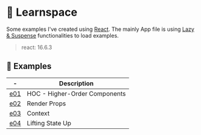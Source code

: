 # 🌌 Learnspace

Some examples I've created using [React](https://reactjs.org/). The mainly App file is using [Lazy & Suspense](https://reactjs.org/docs/react-api.html#reactsuspense) functionalities to load examples.

> react: 16.6.3

## 📘 Examples

| -     |  Description                                      |
| ------|---------------------------------------------------|
| [e01] | HOC - Higher-Order Components                     |
| [e02] | Render Props                                      |
| [e03] | Context                                           |
| [e04] | Lifting State Up                                  |

[e01]: https://github.com/ricardocanelas/react-learnspace/tree/master/src/examples/e01
[e02]: https://github.com/ricardocanelas/react-learnspace/tree/master/src/examples/e02
[e03]: https://github.com/ricardocanelas/react-learnspace/tree/master/src/examples/e03
[e04]: https://github.com/ricardocanelas/react-learnspace/tree/master/src/examples/e04
